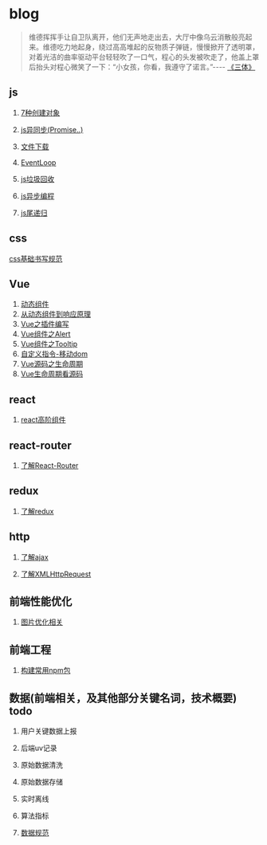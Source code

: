 # blog

> 维德挥挥手让自卫队离开，他们无声地走出去，大厅中像乌云消散般亮起来。维德吃力地起身，绕过高高堆起的反物质子弹链，慢慢掀开了透明罩，对着光洁的曲率驱动平台轻轻吹了一口气，程心的头发被吹走了，他盖上罩后抬头对程心微笑了一下：“小女孩，你看，我遵守了诺言。”---- [《三体》](https://www.zhihu.com/question/30124269)


## js
1. [7种创建对象](https://github.com/suoutsky/three-body-problem/issues/1)

2. [js异同步(Promise..)](https://github.com/suoutsky/three-body-problem/issues/4)

3. [文件下载](https://github.com/suoutsky/three-body-problem/issues/15)

4. [EventLoop](https://github.com/suoutsky/three-body-problem/issues/16)

5. [js垃圾回收](https://github.com/suoutsky/three-body-problem/issues/21)

6. [js异步编程](https://github.com/suoutsky/three-body-problem/issues/22)

7. [js尾递归](https://github.com/suoutsky/three-body-problem/issues/23)

## css
[css基础书写规范](https://github.com/suoutsky/three-body-problem/issues/19)
## Vue

1. [动态组件](https://github.com/suoutsky/three-body-problem/issues/3)
2. [从动态组件到响应原理](https://github.com/suoutsky/three-body-problem/issues/6)
3. [Vue之插件编写](https://github.com/suoutsky/three-body-problem/issues/8)
4. [Vue组件之Alert](https://github.com/suoutsky/three-body-problem/issues/9)
5. [Vue组件之Tooltip](https://github.com/suoutsky/three-body-problem/issues/10)
6. [自定义指令-移动dom](https://github.com/suoutsky/three-body-problem/issues/14)
7. [Vue源码之生命周期](https://github.com/suoutsky/three-body-problem/issues/17)
8. [Vue生命周期看源码](https://github.com/suoutsky/three-body-problem/issues/18)
## react
1. [react高阶组件](https://github.com/suoutsky/three-body-problem/issues/12)

## react-router
1. [了解React-Router](https://github.com/suoutsky/three-body-problem/issues/14)

## redux
1. [了解redux](https://github.com/suoutsky/three-body-problem/issues/13)

## http

1. [了解ajax](https://github.com/suoutsky/three-body-problem/issues/2)

2. [了解XMLHttpRequest](https://github.com/suoutsky/three-body-problem/issues/7)

## 前端性能优化

1. [图片优化相关](https://github.com/suoutsky/three-body-problem/issues/11)

## 前端工程
1. [构建常用npm包](https://github.com/suoutsky/three-body-problem/issues/5)

## 数据(前端相关，及其他部分关键名词，技术概要)   todo
1. 用户关键数据上报 
2. 后端uv记录
3. 原始数据清洗
4. 原始数据存储
5. 实时离线
6. 算法指标

1. [数据规范](https://github.com/suoutsky/three-body-problem/issues/20)
